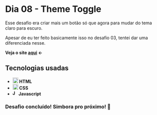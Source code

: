# Dia 08 - Theme Toggle

Esse desafio era criar mais um botão só que agora para mudar do tema claro para escuro.

Apesar de eu ter feito basicamente isso no desafio 03, tentei dar uma diferenciada nesse.

<strong>Veja o site <a href="https://poveii-twentyonedayscoding.netlify.app/dia%2008%20-%20theme%20toggle/">aqui</a> ←<strong>

## Tecnologias usadas

- <strong>
    <img src="https://cdn.jsdelivr.net/gh/devicons/devicon/icons/html5/html5-original.svg" alt="HTML5 Icon" style="width: 18px;" /> 
      HTML
  </strong>
- <strong>
    <img src="https://cdn.jsdelivr.net/gh/devicons/devicon/icons/css3/css3-original.svg" alt="CSS3 Icon" style="width: 18px;" /> 
      CSS
  </strong>
- <strong>
    <img src="https://cdn.jsdelivr.net/gh/devicons/devicon/icons/javascript/javascript-original.svg" alt="Javascript Icon" style="width: 16px;" /> 
      Javascript
  </strong>

### Desafio concluído! Simbora pro próximo! 🚀
